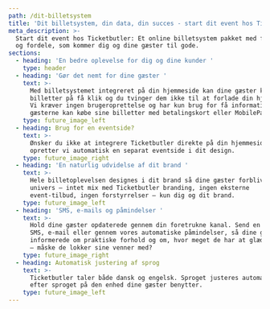 ```yaml
---
path: /dit-billetsystem
title: 'Dit billetsystem, din data, din succes - start dit event hos Ticketbutler'
meta_description: >-
  Start dit event hos Ticketbutler: Et online billetsystem pakket med features
  og fordele, som kommer dig og dine gæster til gode.
sections:
  - heading: 'En bedre oplevelse for dig og dine kunder '
    type: header
  - heading: 'Gør det nemt for dine gæster '
    text: >-
      Med billetsystemet integreret på din hjemmeside kan dine gæster købe sine
      billetter på få klik og du tvinger dem ikke til at forlade din hjemmeside.
      Vi kræver ingen brugeroprettelse og har kun brug for få informationer før
      gæsterne kan købe sine billetter med betalingskort eller MobilePay. 
    type: future_image_left
  - heading: Brug for en eventside?
    text: >-
      Ønsker du ikke at integrere Ticketbutler direkte på din hjemmeside,
      opretter vi automatisk en separat eventside i dit design.
    type: future_image_right
  - heading: 'En naturlig udvidelse af dit brand '
    text: >-
      Hele billetoplevelsen designes i dit brand så dine gæster forbliver i dit
      univers – intet mix med Ticketbutler branding, ingen eksterne
      event-tilbud, ingen forstyrrelser – kun dig og dit brand. 
    type: future_image_left
  - heading: 'SMS, e-mails og påmindelser '
    text: >-
      Hold dine gæster opdaterede gennem din foretrukne kanal. Send en besked på
      SMS, e-mail eller gennem vores automatiske påmindelser, så dine gæster er
      informerede om praktiske forhold og om, hvor meget de har at glæde sig til
      – måske de lokker sine venner med?
    type: future_image_right
  - heading: Automatisk justering af sprog
    text: >-
      Ticketbutler taler både dansk og engelsk. Sproget justeres automatisk alt
      efter sproget på den enhed dine gæster benytter. 
    type: future_image_left
---
```


